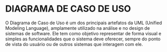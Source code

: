 # DIAGRAMA DE CASO DE USO 
O Diagrama de Caso de Uso é um dos principais artefatos da UML (Unified Modeling Language), amplamente utilizado na análise e no design de sistemas de software. Ele tem como objetivo representar de forma visual e simples as funcionalidades que o sistema deve oferecer, sempre do ponto de vista do usuário ou de outros sistemas que interagem com ele.
